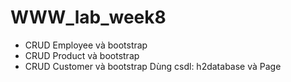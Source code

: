 # WWW_lab_week8
- CRUD Employee và bootstrap
- CRUD Product và bootstrap
- CRUD Customer và bootstrap
Dùng csdl: h2database và Page

